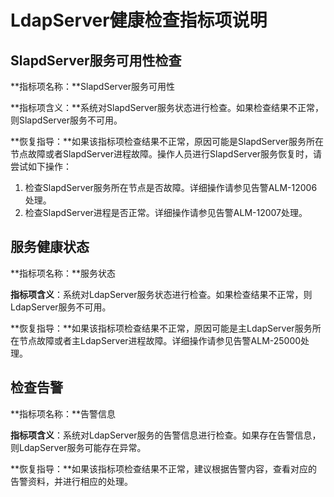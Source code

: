 # LdapServer健康检查指标项说明<a name="mrs_01_0268"></a>

## SlapdServer服务可用性检查<a name="section19258516112619"></a>

**指标项名称：**SlapdServer服务可用性

**指标项含义：**系统对SlapdServer服务状态进行检查。如果检查结果不正常，则SlapdServer服务不可用。

**恢复指导：**如果该指标项检查结果不正常，原因可能是SlapdServer服务所在节点故障或者SlapdServer进程故障。操作人员进行SlapdServer服务恢复时，请尝试如下操作：

1.  检查SlapdServer服务所在节点是否故障。详细操作请参见告警ALM-12006处理。
2.  检查SlapdServer进程是否正常。详细操作请参见告警ALM-12007处理。

## 服务健康状态<a name="section11000801112620"></a>

**指标项名称：**服务状态

**指标项含义**：系统对LdapServer服务状态进行检查。如果检查结果不正常，则LdapServer服务不可用。

**恢复指导：**如果该指标项检查结果不正常，原因可能是主LdapServer服务所在节点故障或者主LdapServer进程故障。详细操作请参见告警ALM-25000处理。

## 检查告警<a name="section13920206112620"></a>

**指标项名称：**告警信息

**指标项含义**：系统对LdapServer服务的告警信息进行检查。如果存在告警信息，则LdapServer服务可能存在异常。

**恢复指导：**如果该指标项检查结果不正常，建议根据告警内容，查看对应的告警资料，并进行相应的处理。

